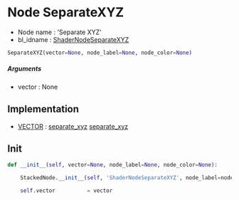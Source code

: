 # Node SeparateXYZ

- Node name : 'Separate XYZ'
- bl_idname : [ShaderNodeSeparateXYZ](https://docs.blender.org/api/current/bpy.types.ShaderNodeSeparateXYZ.html)


``` python
SeparateXYZ(vector=None, node_label=None, node_color=None)
```
##### Arguments

- vector : None

## Implementation

- [VECTOR](/docs/GeoNodes/socket_VECTOR.md) : [separate_xyz](/docs/GeoNodes/socket_VECTOR.md#separate_xyz) [separate_xyz](/docs/GeoNodes/socket_VECTOR.md#separate_xyz)

## Init

``` python
def __init__(self, vector=None, node_label=None, node_color=None):

    StackedNode.__init__(self, 'ShaderNodeSeparateXYZ', node_label=node_label, node_color=node_color)

    self.vector          = vector
```
